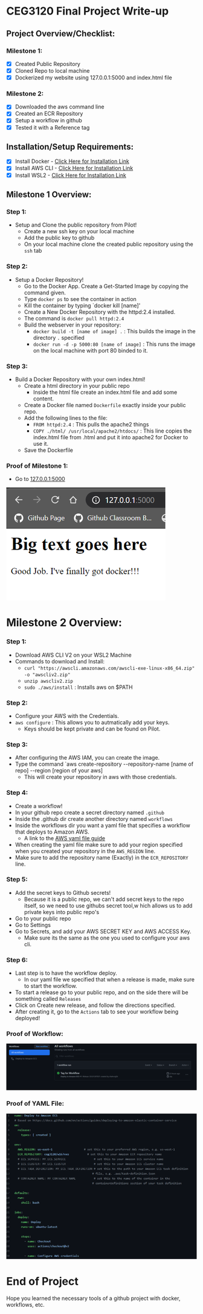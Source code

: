 # CEG3120 Final Project Write-up

## Project Overview/Checklist:

### Milestone 1:
- [x] Created Public Repository
- [x] Cloned Repo to local machine
- [x] Dockerized my website using 127.0.0.1:5000 and index.html file 
### Milestone 2:
- [x] Downloaded the aws command line
- [x] Created an ECR Repository
- [x] Setup a workflow in github
- [x] Tested it with a Reference tag

## Installation/Setup Requirements:
- [x] Install Docker - [Click Here for Installation Link](https://www.docker.com/products/docker-desktop)
- [x] Install AWS CLI - [Click Here for Installation Link](https://docs.aws.amazon.com/cli/latest/userguide/install-cliv2-linux.html)
- [x] Install WSL2 - [Click Here for Installation Link](https://docs.microsoft.com/en-us/windows/wsl/install-win10)

## Milestone 1 Overview:

### Step 1:
- Setup and Clone the public repository from Pilot!
	- Create a new ssh key on your local machine
	- Add the public key to github
	- On your local machine clone the created public repository using the `ssh` tab 
### Step 2:
- Setup a Docker Repository!
	- Go to the Docker App. Create a Get-Started Image by copying the command given.
	- Type `docker ps` to see the container in action
	- Kill the container by typing `docker kill [name]'
	- Create a New Docker Repository with the httpd:2.4 installed.
	- The command is `docker pull httpd:2.4`
	- Build the webserver in your repository:
		- `docker build -t [name of image] .` : This builds the image in the directory `.` specified
		- `docker run -d -p 5000:80 [name of image]` : This runs the image on the local machine with port 80 binded to it. 
### Step 3:
- Build a Docker Repository with your own index.html!
	- Create a html directory in your public repo
		- Inside the html file create an index.html file and add some content.
	- Create a Docker file named `Dockerfile` exactly inside your public repo.
	- Add the following lines to the file:
		- `FROM httpd:2.4` : This pulls the apache2 things
		- `COPY ./html/ /usr/local/apache2/htdocs/` : This line copies the index.html file from .html and put it  into apache2 for Docker to use  it.
	- Save the Dockerfile
### Proof of Milestone 1:
- Go to [127.0.0.1:5000](http://127.0.0.1:5000/)

![Proof](ProofOfDocker.png)

# Milestone 2 Overview:

### Step 1:
- Download AWS CLI V2 on your WSL2 Machine
- Commands to download and Install:
	- `curl "https://awscli.amazonaws.com/awscli-exe-linux-x86_64.zip" -o "awscliv2.zip"`
	- `unzip awscliv2.zip`
	- `sudo ./aws/install` : Installs aws on $PATH

### Step 2:
- Configure your AWS with the Credentials.
- `aws configure` : This allows you to autmatically add your keys.
	- Keys should be kept private and can be found on Pilot.

### Step 3:
- After configuring the AWS IAM, you can create the image. 
- Type the command `aws create-repository --repository-name [name of repo] --region [region of your aws]
	- This will create your repository in aws with those credentials.

### Step 4:
- Create a workflow!
- In your github repo create a secret directory named `.github`
- Inside the .github dir create another directory named `workflows` 
- Inside the workflows dir you want a yaml file that specifies a workflow that deploys to Amazon AWS. 
	- A link to the [AWS yaml file guide](https://docs.github.com/en/actions/guides/deploying-to-amazon-elastic-container-service)
- When creating the yaml file make sure to add your region specified when you created your repository in the `AWS_REGION` line.
- Make sure to add the repository name (Exactly) in the `ECR_REPOSITORY` line.
 
### Step 5:
- Add the secret keys to Github secrets!
	- Because it is a public repo, we can't add secret keys to the repo itself, so we need to use githubs secret tool,w hich allows us to add private keys into public repo's
- Go to your public repo
- Go to Settings
- Go to Secrets, and add your AWS SECRET KEY and AWS ACCESS Key.
	- Make sure its the same as the one you used to configure your aws cli.

### Step 6:
- Last step is to have the workflow deploy. 
	- In our yaml file we specified that when a release is made, make sure to start the workflow.
- To start a release go to your public repo, and on the side there will be something called `Releases`
- Click on Create new release, and follow the directions specified. 
- After creating it, go to the `Actions` tab to see your workflow being deployed!

### Proof of Workflow:
![Workflow](workflow.png)
### Proof of YAML File:
![Yaml File](yamlfile.png)


# End of Project
Hope you learned the necessary tools of a github project with docker, workflows, etc.
